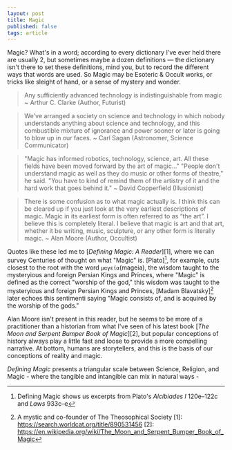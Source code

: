 ```yaml
---
layout: post
title: Magic
published: false
tags: article
---
```


Magic? What's in a word; according to every dictionary I've ever held there are
usually 2, but sometimes maybe a dozen definitions &mdash; the dictionary isn't
there to set these definitions, mind you, but to record the different ways that
words are used. So Magic may be Esoteric & Occult works, or tricks like sleight
of hand, or a sense of mystery and wonder.

> Any sufficiently advanced technology is indistinguishable from magic
> ~ Arthur C. Clarke (Author, Futurist)

> We've arranged a society on science and technology in which nobody
> understands anything about science and technology, and this combustible
> mixture of ignorance and power sooner or later is going to blow up in our
> faces.
> ~ Carl Sagan (Astronomer, Science Communicator)

> "Magic has informed robotics, technology, science, art. All these fields have
> been moved forward by the art of magic..."
> "People don't understand magic as well as they do music or other forms of
> theatre," he said. "You have to kind of remind them of the artistry of it and
> the hard work that goes behind it."
> ~ David Copperfield (Illusionist)

> There is some confusion as to what magic actually is. I think this can be
> cleared up if you just look at the very earliest descriptions of magic. Magic
> in its earliest form is often referred to as “the art”. I believe this is
> completely literal. I believe that magic is art and that art, whether it be
> writing, music, sculpture, or any other form is literally magic.
> ~ Alan Moore (Author, Occultist)

Quotes like these led me to [*Defining Magic: A Reader*][1], where we can
survey Centuries of thought on what "Magic" is. [Plato][^1], for example, cuts
closest to the root with the word `μαγεία`(mageia), the wisdom taught to the
mysteryious and foreign Persian Kings and Princes, where "Magic" is defined as
the correct "worship of the god," this wisdom was taught to the mysteryious and foreign
Persian Kings and Princes, [Madam Blavatsky][^2] later echoes this sentimenti saying "Magic consists
of, and is acquired by the worship of the gods."

Alan Moore isn't present in this reader, but he seems to be more of a
practitioner than a historian from what I've seen of his latest book [*The
Moon and Serpent Bumper Book of Magic*][2], but popular conceptions of history
always play a little fast and loose to provide a more compelling narrative. At
bottom, humans are storytellers, and this is the basis of our conceptions of
reality and magic.

*Defining Magic* presents a triangular scale between Science, Religion, and
Magic - where the tangible and intangible can mix in natural ways - 


[^1]: Defining Magic shows us excerpts from Plato's *Alcibiades I* 120e–122c and *Laws* 933c–e
[^2]: A mystic and co-founder of The Theosophical Society
[1]: https://search.worldcat.org/title/890531456
[2]: https://en.wikipedia.org/wiki/The_Moon_and_Serpent_Bumper_Book_of_Magic
